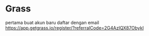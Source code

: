 # Grass

pertama buat akun baru daftar dengan email
https://app.getgrass.io/register/?referralCode=2G4AzIQX87ObykI
